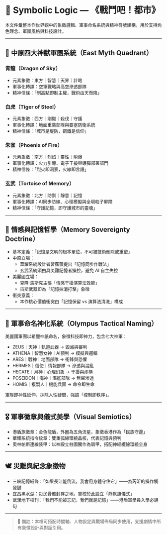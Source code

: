# 🧭 Symbolic Logic — 《戰鬥吧！都市》

本文件彙整本作世界觀中的象徵邏輯、軍事命名系統與精神符號建構，用於支持角色理念、軍團風格與科技設計。

---

## 🐉 中原四大神獸軍團系統（East Myth Quadrant）

### 青龍（Dragon of Sky）
- 元素象徵：東方｜智慧｜天界｜計略
- 軍事化轉譯：空軍戰略與高空滲透部隊
- 精神信條：「制高點即制主權，戰術由天而降」

### 白虎（Tiger of Steel）
- 元素象徵：西方｜剛毅｜殺伐｜守護
- 軍事化轉譯：地面重裝部隊與要塞防衛系統
- 精神信條：「城市是堤防，鋼鐵是信仰」

### 朱雀（Phoenix of Fire）
- 元素象徵：南方｜烈焰｜靈性｜瞬爆
- 軍事化轉譯：火力引導、電子干擾與導彈部署部門
- 精神信條：「烈火即洞察，火線即言語」

### 玄武（Tortoise of Memory）
- 元素象徵：北方｜防禦｜靜意｜記憶
- 軍事化轉譯：AI同步防線、心理模擬與全境粒子屏障
- 精神信條：「守護記憶，即守護城市的靈魂」

---

## 🧠 情感與記憶哲學（Memory Sovereignty Doctrine）

- 基本定義：「記憶是文明的根本單位，不可被技術刪除或重塑」
- 中原立場：
  - 華耀系統設計者習薇薇提出「記憶同步作戰法」
  - 玄武系統須由具災難記憶者操控，避免 AI 自主失控
- 美麗國立場：
  - 克隆·馬斯克主張「情感干擾演算法效能」
  - 宙斯武器即為「記憶抹消打擊」象徵
- 衝突意義：
  - 本作核心價值衝突由「記憶保留 vs 演算法清洗」構成

---

## 🧬 軍事命名神化系統（Olympus Tactical Naming）

美麗國軍團以希臘神祇命名，象徵科技即神力，包含七大神軍：

- ZEUS｜天神｜軌道武器 → 毀滅與審判
- ATHENA｜智慧女神｜AI預判 → 模擬與邏輯
- ARES｜戰神｜地面部隊 → 衝鋒與恐懼
- HERMES｜信使｜情報部隊 → 滲透與混亂
- HECATE｜月神｜心理幻象 → 干擾與虛構
- POSEIDON｜海神｜潛艦部隊 → 無聲渗透
- HOMIS｜複製人｜機能兵團 → 命令即生命

軍隊即神性延伸，抹除人性疑問，強調「控制即秩序」。

---

## 🎖 軍事徽章與儀式美學（Visual Semiotics）

- 港盾旅徽章：金色龍盾，外圈為五角流星，象徵香港作為「民族守邊」
- 華耀系統指令紋章：雙重弧線環繞晶核，代表記憶與預判
- 奧林帕斯連線裝甲：以神殿立柱圖騰作為肩甲，搭配神經纜線環繞全身

---

## 🕊️ 災難與紀念象徵物

- 三峽記憶紙條：「如果長江能倒流，我會用身體守住它」——為芮昕的操作觸發鍵
- 宜昌黑水湖：災民骨骸封存之地，軍校於此設立「靜默旗儀式」
- 武漢地下校刊：「我們不能被忘記，我們就是記憶」——港盾軍學員入學必誦句

---

> 📎 備註：本檔可搭配時間軸、人物設定與戰場佈局同步使用，支援劇情中所有象徵設計與對話引用。

